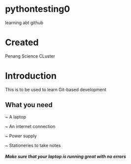 # pythontesting0
learning abt github

# Created
Penang Science CLuster

# Introduction

This is to be used to learn Git-based development

## What you need

~ A laptop
 
~  An internet connection
 
~  Power supply
 
 ~ Stationeries to take notes

##### Make sure that your laptop is running great with no errors




